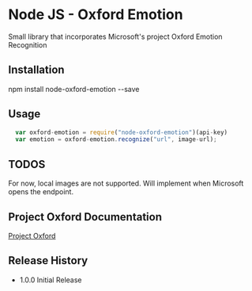 Node JS - Oxford Emotion
=========

Small library that incorporates Microsoft's project Oxford Emotion Recognition

## Installation

  npm install node-oxford-emotion --save

## Usage

```javascript
  var oxford-emotion = require("node-oxford-emotion")(api-key)
  var emotion = oxford-emotion.recognize("url", image-url);
```

## TODOS
  For now, local images are not supported. Will implement when Microsoft opens the endpoint.

## Project Oxford Documentation

  [Project Oxford](https://dev.projectoxford.ai/docs/services/5639d931ca73072154c1ce89/operations/563b31ea778daf121cc3a5fa)

## Release History

 * 1.0.0 Initial Release